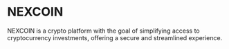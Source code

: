# NEXCOIN
NEXCOIN is a crypto platform with the goal of simplifying access to cryptocurrency investments, offering a secure and streamlined experience.
